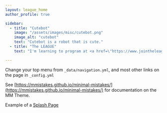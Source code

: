 ```yaml
---
layout: league_home
author_profile: true

sidebar:
  - title: "Cutebot"
    image: "/assets/images/misc/cutebot.png"
    image_alt: "cutebot"
    text: "Cutebot is a robot that is cute."
  - title: "The LEAGUE"
    text: "I'm learning to program at <a href=\"https://www.jointheleague.org\">The LEAGUE</a>."

---
```


Change your top menu from `_data/navigation.yml`, and most other links on the page
in `_config.yml`

See [https://mmistakes.github.io/minimal-mistakes/](https://mmistakes.github.io/minimal-mistakes/) for 
documentation on the MM Theme. 


Example of a [Splash Page](splash/)

